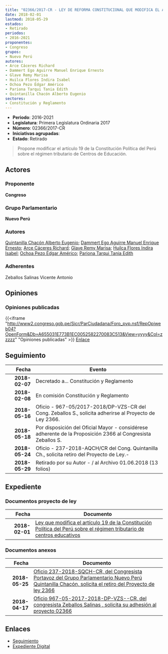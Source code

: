 ```yaml
---
title: "02366/2017-CR - LEY DE REFORMA CONSTITUCIONAL QUE MODIFICA EL ARTÍCULO 19 DE LA CONSTITUCIÓN POLÍTICA DEL PERÚ SOBRE EL RÉGIMEN TRIBUTARIO DE CENTROS DE EDUCACIÓN"
date: 2018-02-01
lastmod: 2018-05-29
estados:
- Retirado
periodos:
- 2016-2021
proponentes:
- Congreso
grupos:
- Nuevo Perú
autores:
- Arce Cáceres Richard
- Dammert Ego Aguirre Manuel Enrique Ernesto
- Glave Remy Marisa
- Huilca Flores Indira Isabel
- Ochoa Pezo Édgar Américo
- Pariona Tarqui Tania Edith
- Quintanilla Chacón Alberto Eugenio
sectores:
- Constitución y Reglamento
---
```

- **Periodo**: 2016-2021
- **Legislatura**: Primera Legislatura Ordinaria 2017
- **Número**: 02366/2017-CR
- **Iniciativas agrupadas**: 
- **Estado**: Retirado

> Propone modificar el artículo 19 de la Constitución Política del Perú sobre el régimen tributario de Centros de Educación.


## Actores

### Proponente

**Congreso**

### Grupo Parlamentario

**Nuevo Perú**

### Autores

[Quintanilla Chacón Alberto Eugenio](mailto:mailto:aquintanilla@congreso.gob.pe); [Dammert Ego Aguirre Manuel Enrique Ernesto](mailto:mailto:mdammert@congreso.gob.pe); [Arce Cáceres Richard](mailto:mailto:rarce@congreso.gob.pe); [Glave Remy Marisa](mailto:mailto:mglave@congreso.gob.pe); [Huilca Flores Indira Isabel](mailto:mailto:ihuilca@congreso.gob.pe); [Ochoa Pezo Édgar Américo](mailto:mailto:eochoa@congreso.gob.pe); [Pariona Tarqui Tania Edith](mailto:mailto:tpariona@congreso.gob.pe)

### Adherentes

Zeballos Salinas Vicente Antonio

## Opiniones

### Opiniones publicadas

{{<iframe "http://www2.congreso.gob.pe/Sicr/ParCiudadana/Foro_pvp.nsf/RepOpiweb04?OpenForm&Db=A655031E773B1EC0052582270083C513&View=yyyy&Col=zzzzz" "Opiniones publicadas" >}}
[Enlace](http://www2.congreso.gob.pe/Sicr/ParCiudadana/Foro_pvp.nsf/RepOpiweb04?OpenForm&Db=A655031E773B1EC0052582270083C513&View=yyyy&Col=zzzzz)


## Seguimiento

| Fecha | Evento |
|------:|--------|
| **2018-02-07** | Decretado a... Constitución y Reglamento |
| **2018-02-08** | En comisión Constitución y Reglamento |
| **2018-05-16** | Oficio - 967-05/2017-2018/DP-VZS-CR del Cong. Zeballos S., solicita adherirse al Proyecto de Ley 2366. |
| **2018-05-18** | Por disposición del Oficial Mayor - considérese adherente de la Proposición 2366 al Congresista Zeballos S. |
| **2018-05-24** | Oficio - 237-2018-AQCH/CR del Cong. Quintanilla Ch., solicita retiro del Proyecto de Ley.- |
| **2018-05-29** | Retirado por su Autor - / al Archivo 01.06.2018 (13 folios) |

## Expediente

### Documentos proyecto de ley

| Fecha | Documento |
|------:|-----------|
| **2018-02-01** | [Ley que modifica el artículo 19 de la Constitución Política del Perú sobre el régimen tributario de centros educativos](http://www.leyes.congreso.gob.pe/Documentos/2016_2021/Proyectos_de_Ley_y_de_Resoluciones_Legislativas/PL0236620180201.pdf) |

### Documentos anexos

| Fecha | Documento |
|------:|-----------|
| **2018-05-25** | [Oficio 237-2018-SQCH-CR, del Congresista Portavoz del Grupo Parlamentario Nuevo Perú Quintanilla Chacón, solicita el retiro del Proyecto de ley 2366](http://www.leyes.congreso.gob.pe/Documentos/2016_2021/Retiro_de_Proyecto/OFICIO-237-2018-AQCH-CR.pdf) |
| **2018-04-17** | [Oficio 967-05-2017-2018-DP-VZS--CR, del congresista Zeballos Salinas , solicita su adhesión al proyecto 02366](http://www.leyes.congreso.gob.pe/Documentos/2016_2021/Adhesiones/Proyectos_de_Ley/OFICIO-967-05-2017-2018-DP-VZS-CR.pdf) |

## Enlaces

- [Seguimiento](http://www2.congreso.gob.pe/Sicr/TraDocEstProc/CLProLey2016.nsf/f7fff46988ca05b1052578e100829cc7/31a865894c33c110052582270082215c?OpenDocument)
- [Expediente Digital](http://www2.congreso.gob.pe/Sicr/TraDocEstProc/Expvirt_2011.nsf/visbusqptramdoc1621/02366?opendocument)

